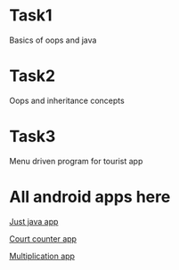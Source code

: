 # Task1
Basics of oops and java
# Task2
Oops and inheritance  concepts
# Task3
Menu driven program for tourist app
# All android apps here
[Just java app](https://github.com/Swapnil7000/Android-apps/tree/master/Coffeeapp)

[Court counter app](https://github.com/Swapnil7000/AmericanFootballScoreCounter)

[Multiplication app](https://github.com/Swapnil7000/MutliplicationTable) 